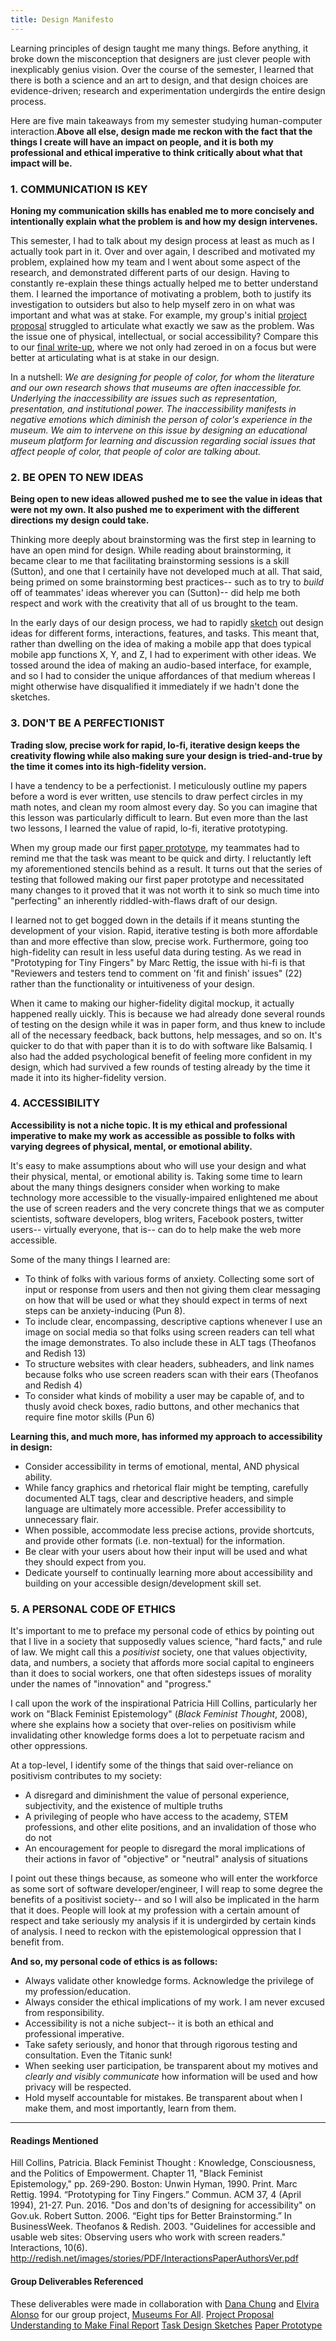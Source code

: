 ```yaml
---
title: Design Manifesto
---
```

Learning principles of design taught me many things. Before anything, it broke down the misconception that designers are just clever people with inexplicably genius vision. Over the course of the semester, I learned that there is both a science and an art to design, and that design choices are evidence-driven; research and experimentation undergirds the entire design process. 

Here are five main takeaways from my semester studying human-computer interaction.**Above all else, design made me reckon with the fact that the things I create will have an impact on people, and it is both my professional and ethical imperative to think critically about what that impact will be.**

### 1. COMMUNICATION IS KEY

**Honing my communication skills has enabled me to more concisely and intentionally explain what the problem is and how my design intervenes.**

This semester, I had to talk about my design process at least as much as I actually took part in it. Over and over again, I described and motivated my problem, explained how my team and I went about some aspect of the research, and demonstrated different parts of our design. Having to constantly re-explain these things actually helped me to better understand them. I learned the importance of motivating a problem, both to justify its investigation to outsiders but also to help myself zero in on what was important and what was at stake. For example, my group's initial [project proposal](https://museumsforall.github.io/project-proposal/) struggled to articulate what exactly we saw as the problem. Was the issue one of physical, intellectual, or social accessibility? Compare this to our [final write-up](https://museumsforall.github.io/understanding-to-make/), where we not only had zeroed in on a focus but were better at articulating what is at stake in our design.

In a nutshell: *We are designing for people of color, for whom the literature and our own research shows that museums are often inaccessible for. Underlying the inaccessibility are issues such as representation, presentation, and institutional power. The inaccessibility manifests in negative emotions which diminish the person of color's experience in the museum. We aim to intervene on this issue by designing an educational museum platform for learning and discussion regarding social issues that affect people of color, that people of color are talking about.*


### 2. BE OPEN TO NEW IDEAS

**Being open to new ideas allowed pushed me to see the value in ideas that were not my own. It also pushed me to experiment with the different directions my design could take.**

Thinking more deeply about brainstorming was the first step in learning to have an open mind for design. While reading about brainstorming, it became clear to me that facilitating brainstorming sessions is a skill (Sutton), and one that I certainily have not developed much at all. That said, being primed on some brainstorming best practices-- such as to try to *build* off of teammates' ideas  wherever you can (Sutton)-- did help me both respect and work with the creativity that all of us brought to the team.

In the early days of our design process, we had to rapidly [sketch](https://museumsforall.github.io/2018-10-12-task-sketches/) out design ideas for different forms, interactions, features, and tasks. This meant that, rather than dwelling on the idea of making a mobile app that does typical mobile app functions X, Y, and Z, I had to experiment with other ideas. We tossed around the idea of making an audio-based interface, for example, and so I had to consider the unique affordances of that medium whereas I might otherwise have disqualified it immediately if we hadn't done the sketches.


### 3. DON'T BE A PERFECTIONIST

**Trading slow, precise work for rapid, lo-fi, iterative design keeps the creativity flowing while also making sure your design is tried-and-true by the time it comes into its high-fidelity version.**

I have a tendency to be a perfectionist. I meticulously outline my papers before a word is ever written, use stencils to draw perfect circles in my math notes, and clean my room almost every day. So you can imagine that this lesson was particularly difficult to learn. But even more than the last two lessons, I learned the value of rapid, lo-fi, iterative prototyping.

When my group made our first [paper prototype](https://museumsforall.github.io/2018-10-29-Paper-Prototype/), my teammates had to remind me that the task was meant to be quick and dirty. I reluctantly left my aforementioned stencils behind as a result. It turns out that the series of testing that followed making our first paper prototype and necessitated many changes to it proved that it was not worth it to sink so much time into "perfecting" an inherently riddled-with-flaws draft of our design.

I learned not to get bogged down in the details if it means stunting the development of your vision. Rapid, iterative testing is both more affordable than and more effective than slow, precise work. Furthermore, going too high-fidelity can result in less useful data during testing. As we read in "Prototyping for Tiny Fingers" by Marc Rettig, the issue with hi-fi is that "Reviewers and testers tend to comment on 'fit and finish' issues" (22) rather than the functionality or intuitiveness of your design.

When it came to making our higher-fidelity digital mockup, it actually happened really uickly. This is because we had already done several rounds of testing on the design while it was in paper form, and thus knew to include all of the necessary feedback, back buttons, help messages, and so on. It's quicker to do that with paper than it is to do with software like Balsamiq. I also had the added psychological benefit of feeling more confident in my design, which had survived a few rounds of testing already by the time it made it into its higher-fidelity version.

### 4. ACCESSIBILITY

**Accessibility is not a niche topic. It is my ethical and professional imperative to make my work as accessible as possible to folks with varying degrees of physical, mental, or emotional ability.**

It's easy to make assumptions about who will use your design and what their physical, mental, or emotional ability is. Taking some time to learn about the many things designers consider when working to make technology more accessible to the visually-impaired enlightened me about the use of screen readers and the very concrete things that we as computer scientists, software developers, blog writers, Facebook posters, twitter users-- virtually everyone, that is-- can do to help make the web more accessible.

Some of the many things I learned are:
* To think of folks with various forms of anxiety. Collecting some sort of input or response from users and then not giving them clear messaging on how that will be used or what they should expect in terms of next steps can be anxiety-inducing (Pun 8).
* To include clear, encompassing, descriptive captions whenever I use an image on social media so that folks using screen readers can tell what the image demonstrates. To also include these in ALT tags (Theofanos and Redish 13)
* To structure websites with clear headers, subheaders, and link names because folks who use screen readers scan with their ears (Theofanos and Redish 4)
* To consider what kinds of mobility a user may be capable of, and to thusly avoid check boxes, radio buttons, and other mechanics that require fine motor skills (Pun 6)

**Learning this, and much more, has informed my approach to accessibility in design:**
* Consider accessibility in terms of emotional, mental, AND physical ability.
* While fancy graphics and rhetorical flair might be tempting, carefully documented ALT tags, clear and descriptive headers, and simple language are ultimately more accessible. Prefer accessibility to unnecessary flair.
* When possible, accommodate less precise actions, provide shortcuts, and provide other formats (i.e. non-textual) for the information.
* Be clear with your users about how their input will be used and what they should expect from you.
* Dedicate yourself to continually learning more about accessibility and building on your accessible design/development skill set.


### 5. A PERSONAL CODE OF ETHICS
It's important to me to preface my personal code of ethics by pointing out that I live in a society that supposedly values science, "hard facts," and rule of law. We might call this a *positivist* society, one that values objectivity, data, and numbers, a society that affords more social capital to engineers than it does to social workers, one that often sidesteps issues of morality under the names of "innovation" and "progress." 

I call upon the work of the inspirational Patricia Hill Collins, particularly her work on "Black Feminist Epistemology" (*Black Feminist Thought*, 2008), where she explains how a society that over-relies on positivism while invalidating other knowledge forms does a lot to perpetuate racism and other oppressions.

At a top-level, I identify some of the things that said over-reliance on positivism contributes to my society:
* A disregard and diminishment the value of personal experience, subjectivity, and the existence of multiple truths
* A privileging of people who have access to the academy, STEM professions, and other elite positions, and an invalidation of those who do not
* An encouragement for people to disregard the moral implications of their actions in favor of "objective" or "neutral" analysis of situations

I point out these things because, as someone who will enter the workforce as some sort of software developer/engineer, I will reap to some degree the benefits of a positivist society-- and so I will also be implicated in the harm that it does. People will look at my profession with a certain amount of respect and take seriously my analysis if it is undergirded by certain kinds of analysis. I need to reckon with the epistemological oppression that I benefit from.

**And so, my personal code of ethics is as follows:**
* Always validate other knowledge forms. Acknowledge the privilege of my profession/education.
* Always consider the ethical implications of my work. I am never excused from responsibility.
* Accessibility is not a niche subject-- it is both an ethical and professional imperative.
* Take safety seriously, and honor that through rigorous testing and consultation. Even the Titanic sunk!
* When seeking user participation, be transparent about my motives and *clearly and visibly communicate* how information will be used and how privacy will be respected.
* Hold myself accountable for mistakes. Be transparent about when I make them, and most importantly, learn from them.

----------------------------------------------
#### Readings Mentioned
Hill Collins, Patricia. Black Feminist Thought : Knowledge, Consciousness, and the Politics of Empowerment. Chapter 11, "Black Feminist Epistemology," pp. 269-290. Boston: Unwin Hyman, 1990. Print.
Marc Rettig. 1994. “Prototyping for Tiny Fingers.” Commun. ACM 37, 4 (April 1994), 21-27. 
Pun. 2016. "Dos and don'ts of designing for accessibility" on Gov.uk. 
Robert Sutton. 2006. “Eight tips for Better Brainstorming.” In BusinessWeek.
Theofanos & Redish. 2003. "Guidelines for accessible and usable web sites: Observing users who work with screen readers." Interactions, 10(6). http://redish.net/images/stories/PDF/InteractionsPaperAuthorsVer.pdf

#### Group Deliverables Referenced
These deliverables were made in collaboration with [Dana Chung](https://danachung3.github.io/) and [Elvira Alonso](https://elvira-alonso.github.io/) for our group project, [Museums For All](https://museumsforall.github.io/).
[Project Proposal](https://museumsforall.github.io/project-proposal/)
[Understanding to Make Final Report](https://museumsforall.github.io/understanding-to-make/)
[Task Design Sketches](https://museumsforall.github.io/2018-10-12-task-sketches/)
[Paper Prototype](https://museumsforall.github.io/2018-10-29-Paper-Prototype/)
